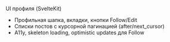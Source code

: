 UI профиля (SvelteKit)
- Профильная шапка, вкладки, кнопки Follow/Edit
- Списки постов с курсорной пагинацией (after/next_cursor)
- A11y, skeleton loading, optimistic updates для Follow